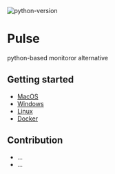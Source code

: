 <p align="">
  <img src="https://img.shields.io/badge/Python-3.10-green.svg?style=for-the-badge" alt="python-version"/>
</p>

# Pulse
python-based monitoror alternative

## Getting started
- [MacOS]()
- [Windows]()
- [Linux]()
- [Docker]()


## Contribution
- ...
- ...
